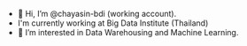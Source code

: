 - 👋 Hi, I’m @chayasin-bdi (working account).
- I'm currently working at Big Data Institute (Thailand)
- 👀 I’m interested in Data Warehousing and Machine Learning.

<!---
chayasin-bdi/chayasin-bdi is a ✨ special ✨ repository because its `README.md` (this file) appears on your GitHub profile.
You can click the Preview link to take a look at your changes.
--->
